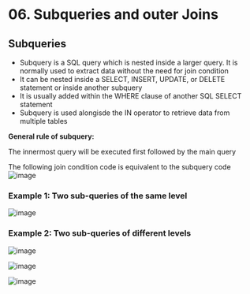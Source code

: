 # 06. Subqueries and outer Joins

## Subqueries
- Subquery is a SQL query which is nested inside a larger query. It is normally used to extract data without the need for join condition
- It can be nested inside a SELECT, INSERT, UPDATE, or DELETE statement or inside another subquery
- It is usually added within the WHERE clause of another SQL SELECT statement
- Subquery is used alongisde the IN operator to retrieve data from multiple tables

**General rule of subquery:**

The innermost query will be executed first followed by the main query

The following join condition code is equivalent to the subquery code
![image](https://github.com/Fong20/Learning-repository/assets/150316121/5980aa8a-dc91-49ca-ac8b-b9263aa2374c)

### Example 1: Two sub-queries of the same level

![image](https://github.com/Fong20/Learning-repository/assets/150316121/17caab10-3189-4226-9d4c-16e02f0f3adb)

### Example 2: Two sub-queries of different levels
![image](https://github.com/Fong20/Learning-repository/assets/150316121/4c4fc1d2-1ac6-49fa-a56d-85e1d6087d18)

![image](https://github.com/Fong20/Learning-repository/assets/150316121/08440489-24fb-4c81-846b-7034edccbdf7)

![image](https://github.com/Fong20/Learning-repository/assets/150316121/e8ea47b6-a19d-4c88-92b1-dd8cdf8b6035)




